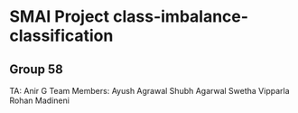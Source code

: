 # SMAI Project class-imbalance-classification
## Group 58
TA: Anir G
Team Members:
Ayush Agrawal
Shubh Agarwal
Swetha Vipparla
Rohan Madineni
